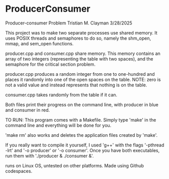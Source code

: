# ProducerConsumer
Producer-consumer Problem
Tristian M. Clayman
3/28/2025

This project was to make two separate processes use shared memory. It uses
POSIX threads and semaphores to do so, namely the shm_open, mmap, and sem_open functions.

producer.cpp and consumer.cpp share memory. This memory contains an array of two integers
(representing the table with two spaces), and the semaphore for the critical section problem.

producer.cpp produces a random integer from one to one-hundred and places it randomly into one of the
open spaces on the table. NOTE: zero is not a valid value and instead represents that nothing is on the table.

consumer.cpp takes randomly from the table if it can.

Both files print their progress on the command line, with producer in blue and consumer in red.

TO RUN:
This program comes with a Makefile. Simply type 'make' in the command line and everything will be done for you.

'make rm' also works and deletes the application files created by 'make'.

If you really want to compile it yourself, I used 'g++' with the flags '-pthread -lrt' and '-o producer' or '-o consumer'.
Once you have both executables, run them with './producer & ./consumer &'.

runs on Linux OS, untested on other platforms.
Made using Github codespaces.
